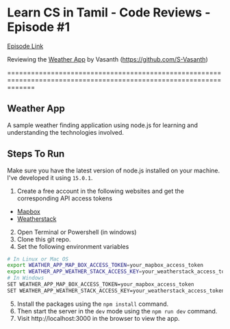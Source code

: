 # Learn CS in Tamil - Code Reviews - Episode #1

[Episode Link](https://www.learncsintamil.com/code-reviews/episode-01-weather-app)

Reviewing the [Weather App](https://github.com/S-Vasanth/weather) by Vasanth (https://github.com/S-Vasanth)

===================================================================================================================


## Weather App

A sample weather finding application using node.js for learning and understanding the technologies involved.

## Steps To Run

Make sure you have the latest version of node.js installed on your machine. I've developed it using `15.0.1`.

1. Create a free account in the following websites and get the corresponding API access tokens
  - [Mapbox](https://www.mapbox.com/)
  - [Weatherstack](https://weatherstack.com/)
2. Open Terminal or Powershell (in windows)
3. Clone this git repo.
4. Set the following environment variables 
```bash
# In Linux or Mac OS
export WEATHER_APP_MAP_BOX_ACCESS_TOKEN=your_mapbox_access_token
export WEATHER_APP_WEATHER_STACK_ACCESS_KEY=your_weatherstack_access_token
# In Windows
SET WEATHER_APP_MAP_BOX_ACCESS_TOKEN=your_mapbox_access_token
SET WEATHER_APP_WEATHER_STACK_ACCESS_KEY=your_weatherstack_access_token
``` 
5. Install the packages using the `npm install` command.
6. Then start the server in the `dev` mode using the `npm run dev` command.
7. Visit http://localhost:3000 in the browser to view the app.
